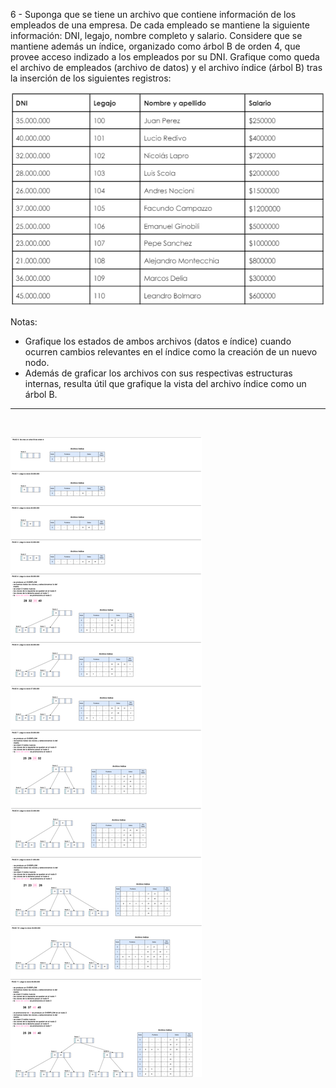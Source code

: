6 - Suponga que se tiene un archivo que contiene información de los empleados de una
empresa. De cada empleado se mantiene la siguiente información: DNI, legajo, nombre
completo y salario. Considere que se mantiene además un índice, organizado como
árbol B de orden 4, que provee acceso indizado a los empleados por su DNI. Grafique
como queda el archivo de empleados (archivo de datos) y el archivo índice (árbol B)
tras la inserción de los siguientes registros:

![ejercicio_06_tabla](./img/ejercicio_06_tabla.png)

Notas:
- Grafique los estados de ambos archivos (datos e índice) cuando ocurren
  cambios relevantes en el índice como la creación de un nuevo nodo.
- Además de graficar los archivos con sus respectivas estructuras internas, resulta
  útil que grafique la vista del archivo índice como un árbol B.

---

<br>

![ejercicio_06.drawio.png](./img/ejercicio_06.drawio.png)